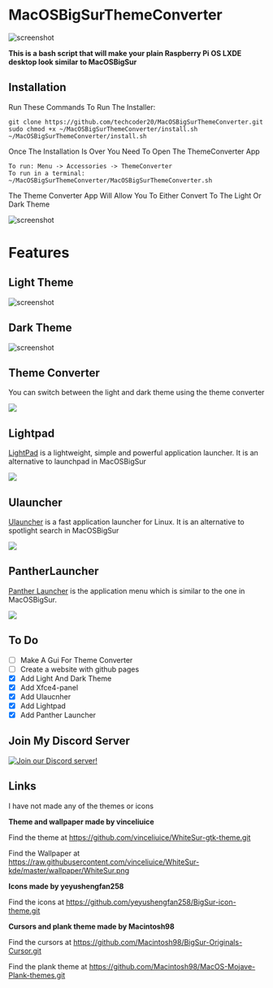 # MacOSBigSurThemeConverter

![screenshot](https://raw.githubusercontent.com/techcoder20/MacOSBigSurThemeConverter/main/Screenshots/MacOSBigSurLightScreenshot.png)

**This is a bash script that will make your plain Raspberry Pi OS LXDE desktop look similar to MacOSBigSur**  
  
## Installation
Run These Commands To Run The Installer:  
```
git clone https://github.com/techcoder20/MacOSBigSurThemeConverter.git
sudo chmod +x ~/MacOSBigSurThemeConverter/install.sh
~/MacOSBigSurThemeConverter/install.sh
```
Once The Installation Is Over You Need To Open The ThemeConverter App

```
To run: Menu -> Accessories -> ThemeConverter
To run in a terminal: ~/MacOSBigSurThemeConverter/MacOSBigSurThemeConverter.sh
```
The Theme Converter App Will Allow You To Either Convert To The Light Or Dark Theme  

![screenshot](https://raw.githubusercontent.com/techcoder20/MacOSBigSurThemeConverter/main/Screenshots/ThemeConverter.png)

# Features

## Light Theme
![screenshot](https://raw.githubusercontent.com/techcoder20/MacOSBigSurThemeConverter/main/Screenshots/MacOSBigSurLightScreenshot.png)

## Dark Theme
![screenshot](https://raw.githubusercontent.com/techcoder20/MacOSBigSurThemeConverter/main/Screenshots/MacOSBigSurDarkScreenshot.png)

## Theme Converter
You can switch between the light and dark theme using the theme converter  

<img src="https://raw.githubusercontent.com/techcoder20/MacOSBigSurThemeConverter/main/Screenshots/ThemeConverter.gif">

## Lightpad
[LightPad](https://github.com/libredeb/lightpad) is a lightweight, simple and powerful application launcher. It is an alternative to launchpad in MacOSBigSur   

<img src="https://raw.githubusercontent.com/techcoder20/MacOSBigSurThemeConverter/main/Screenshots/Lightpad.gif">

## Ulauncher
[Ulauncher](https://ulauncher.io/) is a fast application launcher for Linux. It is an alternative to spotlight search in MacOSBigSur 
   
<img src="https://raw.githubusercontent.com/techcoder20/MacOSBigSurThemeConverter/main/Screenshots/Ulauncher.gif">

## PantherLauncher
[Panther Launcher](https://github.com/phoenixbyrd/panther_launcher) is the application menu which is similar to the one in MacOSBigSur.

<img src="https://raw.githubusercontent.com/techcoder20/MacOSBigSurThemeConverter/main/Screenshots/PantherLauncher.gif">

## To Do
- [ ] Make A Gui For Theme Converter
- [ ] Create a website with github pages
- [X] Add Light And Dark Theme
- [X] Add Xfce4-panel
- [X] Add Ulaucnher
- [X] Add Lightpad
- [X] Add Panther Launcher

## Join My Discord Server  
[![Join our Discord server!](https://invidget.switchblade.xyz/WKdBuBKhgm)](https://discord.gg/WKdBuBKhgm)
  
## Links
I have not made any of the themes or icons    
  
**Theme and wallpaper made by vinceliuice**   

Find the theme at https://github.com/vinceliuice/WhiteSur-gtk-theme.git  

Find the Wallpaper at https://raw.githubusercontent.com/vinceliuice/WhiteSur-kde/master/wallpaper/WhiteSur.png  

  
**Icons made by yeyushengfan258**  

Find the icons at https://github.com/yeyushengfan258/BigSur-icon-theme.git 

  
**Cursors and plank theme made by Macintosh98**  

Find the cursors at https://github.com/Macintosh98/BigSur-Originals-Cursor.git   

Find the plank theme at https://github.com/Macintosh98/MacOS-Mojave-Plank-themes.git 



